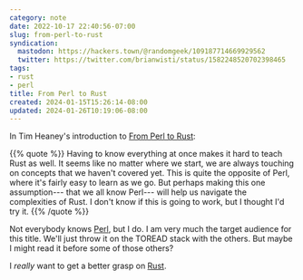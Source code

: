 ```yaml
---
category: note
date: 2022-10-17 22:40:56-07:00
slug: from-perl-to-rust
syndication:
  mastodon: https://hackers.town/@randomgeek/109187714669929562
  twitter: https://twitter.com/brianwisti/status/1582248520702398465
tags:
- rust
- perl
title: From Perl to Rust
created: 2024-01-15T15:26:14-08:00
updated: 2024-01-26T10:19:06-08:00
---
```


In Tim Heaney's introduction to [From Perl to Rust](https://oylenshpeegul.gitlab.io/from-perl-to-rust/introduction.html):

{{% quote %}}
Having to know everything at once makes it hard to teach Rust as well. It seems like no matter where we start, we are always touching on concepts that we haven't covered yet. This is quite the opposite of Perl, where it's fairly easy to learn as we go. But perhaps making this one assumption--- that we all know Perl--- will help us navigate the complexities of Rust. I don't know if this is going to work, but I thought I'd try it.
{{% /quote %}}

Not everybody knows [Perl](../../../card/Perl.md), but I do. I am very much the target audience for this title. We'll just throw it on the TOREAD stack with the others. But maybe I might read it before some of those others?

I *really* want to get a better grasp on [Rust](../../../card/Rust.md).
